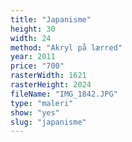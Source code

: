 ```yaml
---
title: "Japanisme"
height: 30
width: 24
method: "Akryl på lærred"
year: 2011
price: "700"
rasterWidth: 1621
rasterHeight: 2024
fileName: "IMG_1842.JPG"
type: "maleri"
show: "yes"
slug: "japanisme"
---
```

